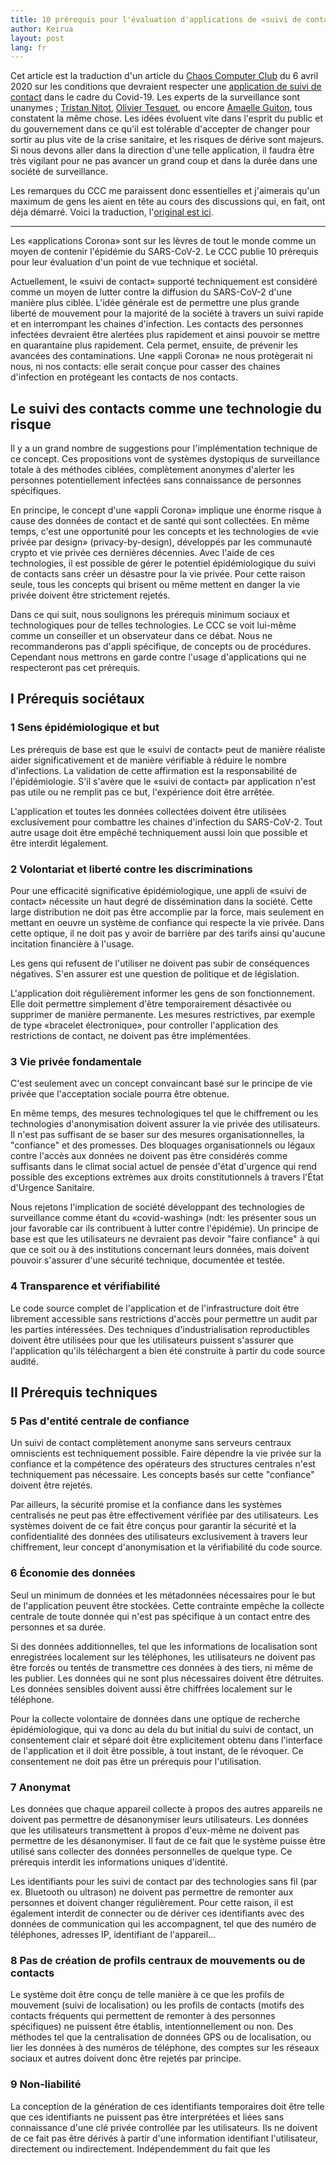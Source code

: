 ```yaml
---
title: 10 prérequis pour l'évaluation d'applications de «suivi de contact Coronavirus»
author: Keirua
layout: post
lang: fr
---
```


Cet article est la traduction d'un article du [Chaos Computer Club](https://en.wikipedia.org/wiki/Chaos_Computer_Club) du 6 avril 2020 sur les conditions que devraient respecter une [application de suivi de contact](https://www.ccc.de/en/updates/2020/contact-tracing-requirements) dans le cadre du Covid-19. Les experts de la surveillance sont unanymes ; [Tristan Nitot](https://standblog.org/blog/post/2020/04/08/Covid-19-et-la-surveillance), [Olivier Tesquet](https://twitter.com/oliviertesquet/status/1247823274597404672), ou encore [Amaelle Guiton](https://twitter.com/amaelle_g/status/1247928366621167616), tous constatent la même chose. Les idées évoluent vite dans l'esprit du public et du gouvernement dans ce qu'il est tolérable d'accepter de changer pour sortir au plus vite de la crise sanitaire, et les risques de dérive sont majeurs. Si nous devons aller dans la direction d'une telle application, il faudra être très vigilant pour ne pas avancer un grand coup et dans la durée dans une société de surveillance.

Les remarques du CCC me paraissent donc essentielles et j'aimerais qu'un maximum de gens les aient en tête au cours des discussions qui, en fait, ont déja démarré. Voici la traduction, l'[original est ici](https://www.ccc.de/en/updates/2020/contact-tracing-requirements).

<hr />

Les «applications Corona» sont sur les lèvres de tout le monde comme un moyen de contenir l'épidémie du SARS-CoV-2. Le CCC publie 10 prérequis pour leur évaluation d'un point de vue technique et sociétal.

Actuellement, le «suivi de contact» supporté techniquement est considéré comme un moyen de lutter contre la diffusion du SARS-CoV-2 d'une manière plus ciblée. L'idée générale est de permettre une plus grande liberté de mouvement pour la majorité de la société à travers un suivi rapide et en interrompant les chaines d'infection. Les contacts des personnes infectées devraient être alertées plus rapidement et ainsi pouvoir se mettre en quarantaine plus rapidement. Cela permet, ensuite, de prévenir les avancées des contaminations. Une «appli Corona» ne nous protègerait ni nous, ni nos contacts: elle serait conçue pour casser des chaines d'infection en protégeant les contacts de nos contacts.

## Le suivi des contacts comme une technologie du risque

Il y a un grand nombre de suggestions pour l'implémentation technique de ce concept. Ces propositions vont de systèmes dystopiqus de surveillance totale à des méthodes ciblées, complètement anonymes d'alerter les personnes potentiellement infectées sans connaissance de personnes spécifiques.

En principe, le concept d'une «appli Corona» implique une énorme risque à cause des données de contact et de santé qui sont collectées. En même temps, c'est une opportunité pour les concepts et les technologies de «vie privée par design» (privacy-by-design), développés par les communauté crypto et vie privée ces dernières décennies. Avec l'aide de ces technologies, il est possible de gérer le potentiel épidémiologique du suivi de contacts sans créer un désastre pour la vie privée. Pour cette raison seule, tous les concepts qui brisent ou même mettent en danger la vie privée doivent être strictement rejetés.

Dans ce qui suit, nous soulignons les prérequis minimum sociaux et technologiques pour de telles technologies. Le CCC se voit lui-même comme un conseiller et un observateur dans ce débat. Nous ne recommanderons pas d'appli spécifique, de concepts ou de procédures. Cependant nous mettrons en garde contre l'usage d'applications qui ne respecteront pas cet prérequis.

## I Prérequis sociétaux

### 1 Sens épidémiologique et but

Les prérequis de base est que le «suivi de contact» peut de manière réaliste aider significativement et de manière vérifiable à réduire le nombre d'infections. La validation de cette affirmation est la responsabilité de l'épidémiologie. S'il s'avère que le «suivi de contact» par application n'est pas utile ou ne remplit pas ce but, l'expérience doit être arrêtée.

L'application et toutes les données collectées doivent être utilisées exclusivement pour combattre les chaines d'infection du SARS-CoV-2. Tout autre usage doit être empêché techniquement aussi loin que possible et être interdit légalement.

### 2 Volontariat et liberté contre les discriminations

Pour une efficacité significative épidémiologique, une appli de «suivi de contact» nécessite un haut degré de dissémination dans la société. Cette large distribution ne doit pas être accomplie par la force, mais seulement en mettant en oeuvre un système de confiance qui respecte la vie privée. Dans cette optique, il ne doit pas y avoir de barrière par des tarifs ainsi qu'aucune incitation financière à l'usage.

Les gens qui refusent de l'utiliser ne doivent pas subir de conséquences négatives. S'en assurer est une question de politique et de législation.

L'application doit régulièrement informer les gens de son fonctionnement. Elle doit permettre simplement d'être temporairement désactivée ou supprimer de manière permanente. Les mesures restrictives, par exemple de type «bracelet électronique», pour controller l'application des restrictions de contact, ne doivent pas être implémentées.

### 3 Vie privée fondamentale

C'est seulement avec un concept convaincant basé sur le principe de vie privée que l'acceptation sociale pourra être obtenue.

En même temps, des mesures technologiques tel que le chiffrement ou les technologies d'anonymisation doivent assurer la vie privée des utilisateurs. Il n'est pas suffisant de se baser sur des mesures organisationnelles, la "confiance" et des promesses. Des bloquages organisationnels ou légaux contre l'accès aux données ne doivent pas être considérés comme suffisants dans le climat social actuel de pensée d'état d'urgence qui rend possible des exceptions extrèmes aux droits constitutionnels à travers l'État d'Urgence Sanitaire.

Nous rejetons l'implication de société développant des technologies de surveillance comme étant du «covid-washing» (ndt: les présenter sous un jour favorable car ils contribuent à lutter contre l'épidémie). Un principe de base est que les utilisateurs ne devraient pas devoir "faire confiance" à qui que ce soit ou à des institutions concernant leurs données, mais doivent pouvoir s'assurer d'une sécurité technique, documentée et testée.

### 4 Transparence et vérifiabilité

Le code source complet de l'application et de l'infrastructure doit être librement accessible sans restrictions d'accès pour permettre un audit par les parties intéressées. Des techniques d'industrialisation reproductibles doivent être utilisées pour que les utilisateurs puissent s'assurer que l'application qu'ils téléchargent a bien été construite à partir du code source audité.

## II Prérequis techniques

### 5 Pas d'entité centrale de confiance

Un suivi de contact complètement anonyme sans serveurs centraux omniscients est techniquement possible. Faire dépendre la vie privée sur la confiance et la compétence des opérateurs des structures centrales n'est techniquement pas nécessaire. Les concepts basés sur cette "confiance" doivent être rejetés.

Par ailleurs, la sécurité promise et la confiance dans les systèmes centralisés ne peut pas être effectivement vérifiée par des utilisateurs. Les systèmes doivent de ce fait être conçus pour garantir la sécurité et la confidentialité des données des utilisateurs exclusivement à travers leur chiffrement, leur concept d'anonymisation et la vérifiabilité du code source.

### 6 Économie des données

Seul un minimum de données et les métadonnées nécessaires pour le but de l'application peuvent être stockées. Cette contrainte empêche la collecte centrale de toute donnée qui n'est pas spécifique à un contact entre des personnes et sa durée.

Si des données additionnelles, tel que les informations de localisation sont enregistrées localement sur les téléphones, les utilisateurs ne doivent pas être forcés ou tentés de transmettre ces données à des tiers, ni même de les publier. Les données qui ne sont plus nécessaires doivent être détruites. Les données sensibles doivent aussi être chiffrées localement sur le téléphone.

Pour la collecte volontaire de données dans une optique de recherche épidémiologique, qui va donc au dela du but initial du suivi de contact, un consentement clair et séparé doit être explicitement obtenu dans l'interface de l'application et il doit être possible, à tout instant, de le révoquer. Ce consentement ne doit pas être un prérequis pour l'utilisation.

### 7 Anonymat

Les données que chaque appareil collecte à propos des autres appareils ne doivent pas permettre de désanonymiser leurs utilisateurs. Les données que les utilisateurs transmettent à propos d'eux-même ne doivent pas permettre de les désanonymiser. Il faut de ce fait que le système puisse être utilisé sans collecter des données personnelles de quelque type. Ce prérequis interdit les informations uniques d'identité.

Les identifiants pour les suivi de contact par des technologies sans fil (par ex. Bluetooth ou ultrason) ne doivent pas permettre de remonter aux personnes et doivent changer régulièrement. Pour cette raison, il est également interdit de connecter ou de dériver ces identifiants avec des données de communication qui les accompagnent, tel que des numéro de téléphones, adresses IP, identifiant de l'appareil…

### 8 Pas de création de profils centraux de mouvements ou de contacts

Le système doit être conçu de telle manière à ce que les profils de mouvement (suivi de localisation) ou les profils de contacts (motifs des contacts fréquents qui permettent de remonter à des personnes spécifiques) ne puissent être établis, intentionnellement ou non. Des méthodes tel que la centralisation de données GPS ou de localisation, ou lier les données à des numéros de téléphone, des comptes sur les réseaux sociaux et autres doivent donc être rejetés par principe.

### 9 Non-liabilité

La conception de la génération de ces identifiants temporaires doit être telle que ces identifiants ne puissent pas être interprétées et liées sans connaissance d'une clé privée controllée par les utilisateurs. Ils ne doivent de ce fait pas être dérivés à partir d'une information identifiant l'utilisateur, directement ou indirectement. Indépendemment du fait que les 







